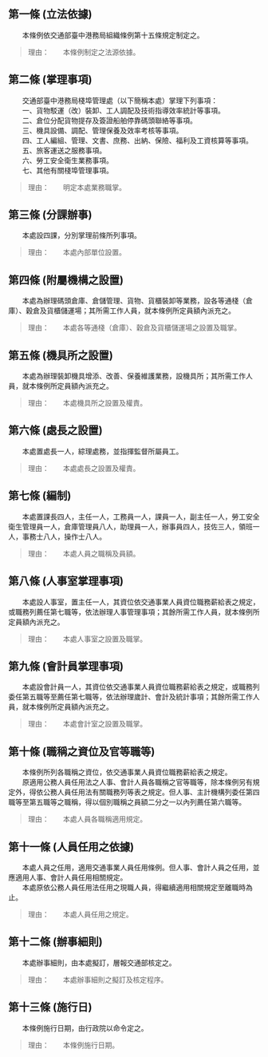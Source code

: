 第一條 (立法依據)
-----------------
　　本條例依交通部臺中港務局組織條例第十五條規定制定之。  
> 理由：　　本條例制定之法源依據。



第二條 (掌理事項)
-----------------
　　交通部臺中港務局棧埠管理處（以下簡稱本處）掌理下列事項：  
　　一、貨物駁運（改）裝卸、工人調配及技術指導效率統計等事項。  
　　二、倉位分配貨物提存及簽證船舶停靠碼頭聯絡等事項。  
　　三、機具設備、調配、管理保養及效率考核等事項。  
　　四、工人編組、管理、文書、庶務、出納、保險、福利及工資核算等事項。  
　　五、旅客運送之服務事項。  
　　六、勞工安全衛生業務事項。  
　　七、其他有關棧埠管理事項。  
> 理由：　　明定本處業務職掌。



第三條 (分課辦事)
-----------------
　　本處設四課，分別掌理前條所列事項。  
> 理由：　　本處內部單位設置。



第四條 (附屬機構之設置)
-----------------------
　　本處為辦理碼頭倉庫、倉儲管理、貨物、貨櫃裝卸等業務，設各等通棧（倉庫）、穀倉及貨櫃儲運場；其所需工作人員，就本條例所定員額內派充之。  
> 理由：　　本處各等通棧（倉庫）、穀倉及貨櫃儲運場之設置及職掌。



第五條 (機具所之設置)
---------------------
　　本處為辦理裝卸機具增添、改善、保養維護業務，設機具所；其所需工作人員，就本條例所定員額內派充之。  
> 理由：　　本處機具所之設置及權責。



第六條 (處長之設置)
-------------------
　　本處置處長一人，綜理處務，並指揮監督所屬員工。  
> 理由：　　本處處長之設置及權責。



第七條 (編制)
-------------
　　本處置課長四人，主任一人，工務員一人，課員一人，副主任一人，勞工安全衛生管理員一人，倉庫管理員八人，助理員一人，辦事員四人，技佐三人，領班一人，事務士八人，操作士八人。  
> 理由：　　本處人員之職稱及員額。



第八條 (人事室掌理事項)
-----------------------
　　本處設人事室，置主任一人，其資位依交通事業人員資位職務薪給表之規定，或職務列薦任第七職等，依法辦理人事管理事項；其餘所需工作人員，就本條例所定員額內派充之。  
> 理由：　　本處人事室之設置及職掌。



第九條 (會計員掌理事項)
-----------------------
　　本處設會計員一人，其資位依交通事業人員資位職務薪給表之規定，或職務列委任第五職等至薦任第七職等，依法辦理歲計、會計及統計事項；其餘所需工作人員，就本條例所定員額內派充之。  
> 理由：　　本處會計室之設置及職掌。



第十條 (職稱之資位及官等職等)
-----------------------------
　　本條例所列各職稱之資位，依交通事業人員資位職務薪給表之規定。  
　　原適用公務人員任用法之人事、會計人員各職稱之官等職等，除本條例另有規定外，得依公務人員任用法有關職務列等表之規定。但人事、主計機構列委任第四職等至第五職等之職稱，得以個別職稱之員額二分之一以內列薦任第六職等。  
> 理由：　　本處人員各職稱適用規定。



第十一條 (人員任用之依據)
-------------------------
　　本處人員之任用，適用交通事業人員任用條例。但人事、會計人員之任用，並應適用人事、會計人員任用相關規定。  
　　本處原依公務人員任用法任用之現職人員，得繼續適用相關規定至離職時為止。  
> 理由：　　本處人員任用之規定。



第十二條 (辦事細則)
-------------------
　　本處辦事細則，由本處擬訂，層報交通部核定之。  
> 理由：　　本處辦事細則之擬訂及核定程序。



第十三條 (施行日)
-----------------
　　本條例施行日期，由行政院以命令定之。  
> 理由：　　本條例施行日期。
